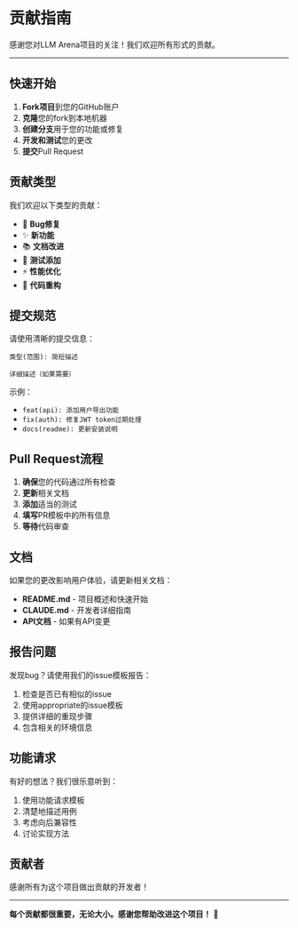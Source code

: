 # 贡献指南

感谢您对LLM Arena项目的关注！我们欢迎所有形式的贡献。

---

## 快速开始

1. **Fork项目**到您的GitHub账户
2. **克隆**您的fork到本地机器
3. **创建分支**用于您的功能或修复
4. **开发和测试**您的更改
5. **提交**Pull Request

## 贡献类型

我们欢迎以下类型的贡献：

- 🐛 **Bug修复**
- ✨ **新功能**
- 📚 **文档改进**
- 🧪 **测试添加**
- ⚡ **性能优化**
- 🎨 **代码重构**

## 提交规范

请使用清晰的提交信息：

```
类型(范围): 简短描述

详细描述（如果需要）
```

示例：
- `feat(api): 添加用户导出功能`
- `fix(auth): 修复JWT token过期处理`
- `docs(readme): 更新安装说明`

## Pull Request流程

1. **确保**您的代码通过所有检查
2. **更新**相关文档
3. **添加**适当的测试
4. **填写**PR模板中的所有信息
5. **等待**代码审查

## 文档

如果您的更改影响用户体验，请更新相关文档：

- **README.md** - 项目概述和快速开始
- **CLAUDE.md** - 开发者详细指南
- **API文档** - 如果有API变更

## 报告问题

发现bug？请使用我们的issue模板报告：

1. 检查是否已有相似的issue
2. 使用appropriate的issue模板
3. 提供详细的重现步骤
4. 包含相关的环境信息

## 功能请求

有好的想法？我们很乐意听到：

1. 使用功能请求模板
2. 清楚地描述用例
3. 考虑向后兼容性
4. 讨论实现方法

## 贡献者

感谢所有为这个项目做出贡献的开发者！

---

**每个贡献都很重要，无论大小。感谢您帮助改进这个项目！** 🙏
